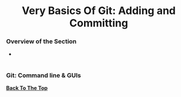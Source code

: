 <h1 align="center">Very Basics Of Git: Adding and Committing</h1>

### Overview of the Section
* **[](#)**

#
### <a name="cmd">Git: Command line & GUIs</a>


**[Back To The Top](#Overview-of-the-Section)**
#